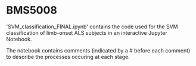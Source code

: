 # BMS5008
'SVM_classification_FINAL.ipynb' contains the code used for the SVM classification of limb-onset ALS subjects in an interactive Jupyter Notebook.

The notebook contains comments (indicated by a # before each comment) to describe the processes occuring at each stage.
